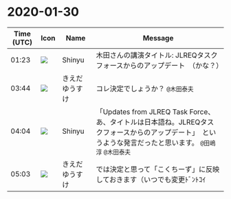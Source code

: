 # 2020-01-30

|Time (UTC)|Icon|Name|Message|
|---|---|---|---|
|01:23|![](https://avatars.slack-edge.com/2019-04-17/604316276593_b98417506de391d2c423_72.jpg)|Shinyu|木田さんの講演タイトル: JLREQタスクフォースからのアップデート　（かな？）|
|03:44|![](https://avatars.slack-edge.com/2019-03-11/571585797168_09840ca518e784c46d3a_72.png)|きえだゆうすけ|コレ決定でしょうか？ `@木田泰夫`|
|04:04|![](https://avatars.slack-edge.com/2019-04-17/604316276593_b98417506de391d2c423_72.jpg)|Shinyu|「Updates from JLREQ Task Force、あ、タイトルは日本語ね。JLREQタスクフォースからのアップデート」　というような発言だったと思います。 `@田嶋　淳`  `@木田泰夫`|
|05:03|![](https://avatars.slack-edge.com/2019-03-11/571585797168_09840ca518e784c46d3a_72.png)|きえだゆうすけ|では決定と思って「こくちーず」に反映しておきます（いつでも変更ﾄﾞﾝﾄｺｲ|

